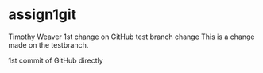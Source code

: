 # assign1git
Timothy Weaver
1st change on GitHub
test branch change
This is a change made on the testbranch.



1st commit of GitHub directly
